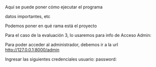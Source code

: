 Aquí se puede poner cómo ejecutar el programa

datos importantes, etc

Podemos poner en qué rama está el proyecto

Para el caso de la evaluación 3, lo usaremos para info de Acceso Admin:

Para poder acceder al administrador, debemos ir a la url http://127.0.0.1:8000/admin 

Ingresar las siguientes credenciales
usuario:
password:


